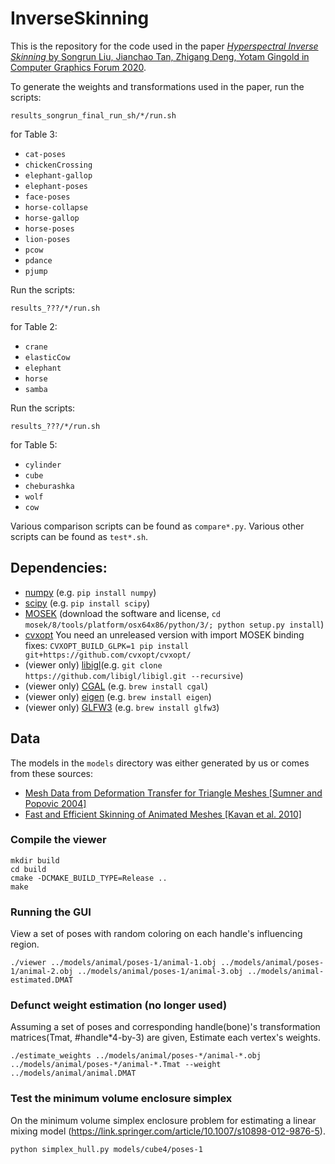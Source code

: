 # InverseSkinning

This is the repository for the code used in the paper [*Hyperspectral Inverse Skinning* by Songrun Liu, Jianchao Tan, Zhigang Deng, Yotam Gingold in Computer Graphics Forum 2020](https://cragl.cs.gmu.edu/hyperskinning/).

To generate the weights and transformations used in the paper, run the scripts:

    results_songrun_final_run_sh/*/run.sh

for Table 3:

* `cat-poses`
* `chickenCrossing`
* `elephant-gallop`
* `elephant-poses`
* `face-poses`
* `horse-collapse`
* `horse-gallop`
* `horse-poses`
* `lion-poses`
* `pcow`
* `pdance`
* `pjump`

Run the scripts:

    results_???/*/run.sh

for Table 2:

* `crane`
* `elasticCow`
* `elephant`
* `horse`
* `samba`

Run the scripts:

    results_???/*/run.sh

for Table 5:

* `cylinder`
* `cube`
* `cheburashka`
* `wolf`
* `cow`

Various comparison scripts can be found as `compare*.py`.
Various other scripts can be found as `test*.sh`.

## Dependencies:

- [numpy](http://www.numpy.org/) (e.g. `pip install numpy`)
- [scipy](https://www.scipy.org/) (e.g. `pip install scipy`)
- [MOSEK](https://mosek.com/) (download the software and license, `cd mosek/8/tools/platform/osx64x86/python/3/; python setup.py install`)
- [cvxopt](http://cvxopt.org/) You need an unreleased version with import MOSEK binding fixes: `CVXOPT_BUILD_GLPK=1 pip install git+https://github.com/cvxopt/cvxopt/`
- (viewer only) [libigl](https://github.com/libigl/libigl)(e.g. `git clone https://github.com/libigl/libigl.git --recursive`)
- (viewer only) [CGAL](http://www.cgal.org) (e.g. `brew install cgal`)
- (viewer only) [eigen](http://eigen.tuxfamily.org/) (e.g. `brew install eigen`)
- (viewer only) [GLFW3](http://www.glfw.org/) (e.g. `brew install glfw3`)

## Data

The models in the `models` directory was either generated by us or comes from these sources:

* [Mesh Data from 
Deformation Transfer for Triangle Meshes [Sumner and Popovic 2004]](http://people.csail.mit.edu/sumner/research/deftransfer/data.html)
* [Fast and Efficient Skinning of Animated Meshes [Kavan et al. 2010]](https://www.cs.utah.edu/~ladislav/kavan10fast/kavan10fast.html)

### Compile the viewer

    mkdir build
    cd build
    cmake -DCMAKE_BUILD_TYPE=Release ..
    make

### Running the GUI

View a set of poses with random coloring on each handle's influencing region.

	./viewer ../models/animal/poses-1/animal-1.obj ../models/animal/poses-1/animal-2.obj ../models/animal/poses-1/animal-3.obj ../models/animal-estimated.DMAT
	
### Defunct weight estimation (no longer used)

Assuming a set of poses and corresponding handle(bone)'s transformation matrices(Tmat, #handle*4-by-3) are given,
Estimate each vertex's weights.

	./estimate_weights ../models/animal/poses-*/animal-*.obj ../models/animal/poses-*/animal-*.Tmat --weight ../models/animal/animal.DMAT	

### Test the minimum volume enclosure simplex
On the minimum volume simplex enclosure problem for estimating a linear mixing model
(https://link.springer.com/article/10.1007/s10898-012-9876-5).

	python simplex_hull.py models/cube4/poses-1
